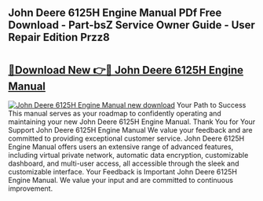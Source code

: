 ## John Deere 6125H Engine Manual PDf Free Download - Part-bsZ Service Owner Guide - User Repair Edition Przz8

# <h2><a href="http://bc68012.oget.top/?id=John+Deere+6125H+Engine+Manual">🔗Download New 👉🔴 John Deere 6125H Engine Manual</a></h2>

[![John Deere 6125H Engine Manual new download](https://i.imgur.com/5g1atiW.png)](http://bc68012.oget.top/?id=John+Deere+6125H+Engine+Manual)
Your Path to Success This manual serves as your roadmap to confidently operating and maintaining your new John Deere 6125H Engine Manual. Thank You for Your Support John Deere 6125H Engine Manual We value your feedback and are committed to providing exceptional customer service. John Deere 6125H Engine Manual offers users an extensive range of advanced features, including virtual private network, automatic data encryption, customizable dashboard, and multi-user access, all accessible through the sleek and customizable interface. Your Feedback is Important John Deere 6125H Engine Manual. We value your input and are committed to continuous improvement.
